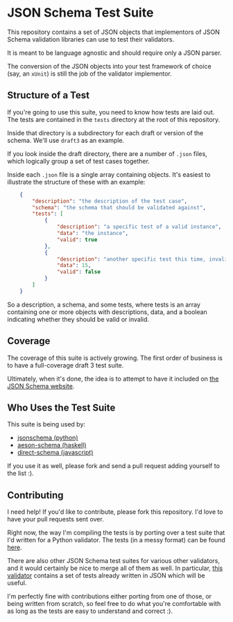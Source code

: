 JSON Schema Test Suite
======================

This repository contains a set of JSON objects that implementors of JSON Schema
validation libraries can use to test their validators.

It is meant to be language agnostic and should require only a JSON parser.

The conversion of the JSON objects into your test framework of choice (say,
an `xUnit`) is still the job of the validator implementor.

Structure of a Test
-------------------

If you're going to use this suite, you need to know how tests are laid out. The
tests are contained in the `tests` directory at the root of this repository.

Inside that directory is a subdirectory for each draft or version of the
schema. We'll use `draft3` as an example.

If you look inside the draft directory, there are a number of `.json` files,
which logically group a set of test cases together.

Inside each `.json` file is a single array containing objects. It's easiest to
illustrate the structure of these with an example:

```json
    {
        "description": "the description of the test case",
        "schema": "the schema that should be validated against",
        "tests": [
            {
                "description": "a specific test of a valid instance",
                "data": "the instance",
                "valid": true
            },
            {
                "description": "another specific test this time, invalid",
                "data": 15,
                "valid": false
            }
        ]
    }
```

So a description, a schema, and some tests, where tests is an array containing
one or more objects with descriptions, data, and a boolean indicating whether
they should be valid or invalid.

Coverage
--------

The coverage of this suite is actively growing. The first order of business is
to have a full-coverage draft 3 test suite.

Ultimately, when it's done, the idea is to attempt to have it included on [the
JSON Schema website](http://www.json-schema.org).

Who Uses the Test Suite
-----------------------

This suite is being used by:

  * [jsonschema (python)](https://github.com/Julian/jsonschema)
  * [aeson-schema (haskell)](https://github.com/timjb/aeson-schema)
  * [direct-schema (javascript)](https://github.com/IreneKnapp/direct-schema)

If you use it as well, please fork and send a pull request adding yourself to
the list :).

Contributing
------------

I need help! If you'd like to contribute, please fork this repository. I'd love
to have your pull requests sent over.

Right now, the way I'm compiling the tests is by porting over a test suite
that I'd written for a Python validator. The tests (in a messy format) can be
found [here](https://github.com/Julian/jsonschema/blob/master/tests.py#L100).

There are also other JSON Schema test suites for various other validators, and
it would certainly be nice to merge all of them as well. In particular, [this
validator](https://github.com/fge/json-schema-validator/tree/master/src/test/resources/keyword)
contains a set of tests already written in JSON which will be useful.

I'm perfectly fine with contributions either porting from one of those, or
being written from scratch, so feel free to do what you're comfortable with as
long as the tests are easy to understand and correct :).
